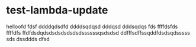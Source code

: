 # test-lambda-update

helloofd
fdsf
ddddqdsdfd
ddddsqdqsd
dddqsd
dddsqdqs
fds
ffffdsfds
ffffdfs
ffdfdsdqdsdsdsdsdsdsdssssssqsdsdsd
ddfffsdffssqddfdsdsqdsssss
sds
dssddds
dfsd
